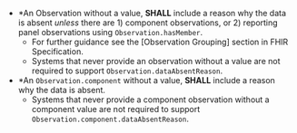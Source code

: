 - \*An Observation without a value, **SHALL** include a reason why the data is absent *unless* there are 1) component observations, or 2) reporting panel observations using `Observation.hasMember`.
  - For further guidance see the [Observation Grouping] section in FHIR Specification.
  - Systems that never provide an observation without a value are not required to support `Observation.dataAbsentReason`.
- \*An `Observation.component` without a value, **SHALL** include a reason why the data is absent.
  - Systems that never provide a component observation without a component value are not required to support `Observation.component.dataAbsentReason`.
